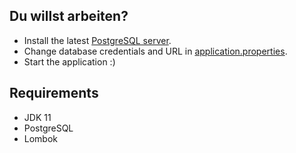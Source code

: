 ## Du willst arbeiten?
* Install the latest [PostgreSQL server](https://www.postgresql.org/download/).
* Change database credentials and URL in [application.properties](src/main/resources/application.properties).
* Start the application :)

## Requirements

* JDK 11
* PostgreSQL
* Lombok
